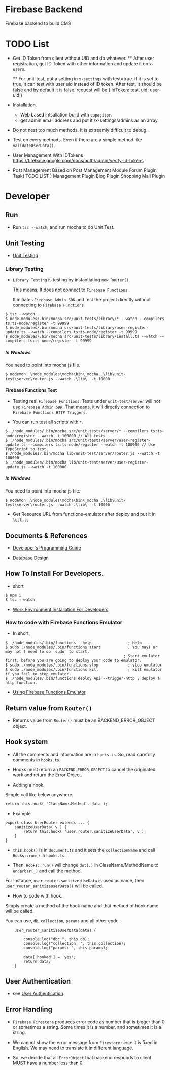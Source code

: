 # Firebase Backend
Firebase backend to build CMS


# TODO List


* Get ID Token from client without UID and do whatever.
    ** After user registration, get ID Token with other information and update it on `x-users`.

    ** For unit-test, put a setting in `x-settings` with test=true. if it is set to true, it can test with user uid instead of ID token. After test, it should be false and by default it is false.
    request will be { idToken: test, uid: user-uid }

* Installation.
    - Web based intsallation build with `capacitor`.
    - get admin email address and put it /x-settings/admins as an array.



* Do not nest too much methods. It is extreamly difficult to debug.

* Test on every methods. Even if there are a simple method like `validateUserData()`.

* User Management
With IDTokens https://firebase.google.com/docs/auth/admin/verify-id-tokens

* Post Management
Based on Post Management Module
Forum Plugin
Task( TODO LIST ) Management Plugin
Blog Plugin
Shopping Mall Plugin




# Developer

## Run

* Run `tsc --watch`, and run mocha to do Unit Test.



## Unit Testing

* [Unit Testing](https://docs.google.com/document/d/1ncYWftCEXJBJkATExfGM2S4dzerrI_7PA_DjWjNdEmQ/edit#heading=h.tdpnuuowlpnt)


### Library Testing

* `Library Testing` is testing by instantiating `new Router()`.

    This means, It does not connect to `Firebase Functions`.

    It initiates `Firebase Admin SDK` and test the project directly without connecting to `Firebase Functions`
    

````
$ tsc --watch
$ node_modules/.bin/mocha src/unit-tests/library/* --watch --compilers ts:ts-node/register -t 99999
$ node_modules/.bin/mocha src/unit-tests/library/user-register-update.ts --watch --compilers ts:ts-node/register -t 99999
$ node_modules/.bin/mocha src/unit-tests/library/install.ts --watch --compilers ts:ts-node/register -t 99999
````
##### In Windows
You need to point into mocha js file.
````
$ nodemon .\node_modules\mocha\bin\_mocha .\lib\unit-test\server\router.js --watch .\lib\  -t 10000
````

#### Firebase Functions Test

* Testing real `Firebase Functions`. Tests under `unit-test/server` will not use `Firebase Admin SDK`. That means, it will directly connection to `Firebase Functions HTTP Triggers`.


* You can run test all scripts with `*`.


````
$ ./node_modules/.bin/mocha src/unit-tests/server/* --compilers ts:ts-node/register --watch -t 100000 // All tests
$ ./node_modules/.bin/mocha src/unit-tests/server/user-register-update.ts --compilers ts:ts-node/register --watch -t 100000 // Use TypeScript to test.
$ /node_modules/.bin/mocha lib/unit-test/server/router.js --watch -t 100000
$ ./node_modules/.bin/mocha lib/unit-test/server/user-register-update.js --watch -t 100000
````
##### In Windows
You need to point into mocha js file.
````
$ nodemon .\node_modules\mocha\bin\_mocha .\lib\unit-test\server\router.js --watch .\lib\  -t 10000
````




* Get Resource URL from functions-emulator after deploy and put it in `test.ts`

## Documents & References

* [Developer's Programming Guide](https://docs.google.com/document/d/1ncYWftCEXJBJkATExfGM2S4dzerrI_7PA_DjWjNdEmQ/edit#)


* [Database Design](https://docs.google.com/document/d/1ncYWftCEXJBJkATExfGM2S4dzerrI_7PA_DjWjNdEmQ/edit#heading=h.t870v2webv2r)


## How To Install For Developers.

* short
````
$ npm i
$ tsc --watch
````

* [Work Environment Installation For Developers](https://docs.google.com/document/d/1ncYWftCEXJBJkATExfGM2S4dzerrI_7PA_DjWjNdEmQ/edit#heading=h.lh0k5q34a24s)

### How to code with Firebase Functions Emulator

* In short,
````
$ ./node_modules/.bin/functions --help                ; Help
$ sudo ./node_modules/.bin/functions start            ; You may( or may not ) need to do `sudo` to start.
                                                    ; Start emulator first, before you are going to deploy your code to emulator.
$ sudo ./node_modules/.bin/functions stop             ; stop emulator
$ sudo ./node_modules/.bin/functions kill             ; kill emulator if you fail to stop emulator.
$ ./node_modules/.bin/functions deploy Api --trigger-http ; deploy a http function.
````

* [Using Firebase Functions Emulator](https://docs.google.com/document/d/1ncYWftCEXJBJkATExfGM2S4dzerrI_7PA_DjWjNdEmQ/edit#heading=h.anlypegtz2yg)




## Return value from `Router()`

* Returns value from `Router()` must be an BACKEND_ERROR_OBJECT object.




## Hook system


* All the comments and information are in `hooks.ts`. So, read carefully comments in `hooks.ts`.

* Hooks must return an `BACKEND_ERROR_OBJECT` to cancel the originated work and return the Error Object.



* Adding a hook.

Simple call like below anywhere.

````
return this.hook( 'ClassName.Method', data );
````

* Example
````
export class UserRouter extends ... {
    sanitizeUserData( v ) {
        return this.hook( 'user.router.sanitizeUserData', v );
    }
}
````

* `this.hook()` is in `document.ts` and it sets the `collectionName` and call `Hooks::run()` in `hooks.ts`.

* Then, `Hooks::run()` will change `dot(.)` in ClassName/MethodName to `underbar(_)` and call the method.

For instance, `user.router.sanitizerUseData` is used as name, then `user_router_sanitizeUserData()` will be called.





* How to code with hook.

Simply create a method of the hook name and that method of hook name will be called.

You can use, `db`, `collection`, `params` and all other code.

````
    user_router_sanitizeUserData(data) {

        console.log("db: ", this.db);
        console.log("collection: ", this.collection);
        console.log("params: ", this.params);
        
        data['hooked'] = 'yes';
        return data;
    }
````


## User Authentication

* see [User Authentication](https://docs.google.com/document/d/1ncYWftCEXJBJkATExfGM2S4dzerrI_7PA_DjWjNdEmQ/edit#heading=h.p5joalt8chem).



## Error Handling

* `Firebase Firestore` produces error code as number that is bigger than 0 or sometimes a string. Some times it is a number. and sometimes it is a string.

* We cannot show the error message from `Firestore` since it is fixed in English. We may need to translate it in different language.

* So, we decide that all `ErrorObject` that backend responds to client MUST have a number less than 0.



